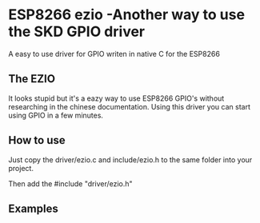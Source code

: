 # ESP8266 ezio -Another way to use the SKD GPIO driver

A easy to use driver for GPIO writen in native C for the ESP8266

## The EZIO

It looks stupid but it's a eazy way to use ESP8266 GPIO's without researching in the chinese documentation. Using this driver you can start using GPIO in a few minutes.

## How to use

Just copy the driver/ezio.c and include/ezio.h to the same folder into your project.

Then add the #include "driver/ezio.h"

## Examples

